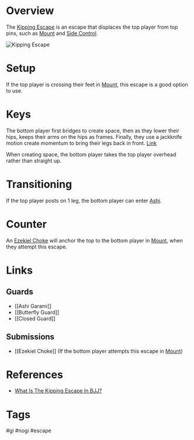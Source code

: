 # Overview
The <u>Kipping Escape</u> is an escape that displaces the top player from top pins, such as [Mount](obsidian://open?vault=Obsidian-BJJ-Notes&file=Positions%2FMount) and [Side Control](obsidian://open?vault=Obsidian-BJJ-Notes&file=Positions%2FSide%20Control).

![Kipping Escape](https://evolve-mma.com/wp-content/uploads/2023/10/kipping-escape-edited.jpg)
# Setup
If the top player is crossing their feet in [Mount](obsidian://open?vault=Obsidian-BJJ-Notes&file=Positions%2FMount), this escape is a good option to use.
# Keys
The bottom player first bridges to create space, then as they lower their hips, keeps their arms on the hips as frames. Finally, they use a jackknife motion create momentum to bring their legs back in front. [Link](https://www.youtube.com/watch?v=j9QZ2cad6k8)

When creating space, the bottom player takes the top player overhead rather than straight up.
# Transitioning
If the top player posts on 1 leg, the bottom player can enter [Ashi](obsidian://open?vault=Obsidian-BJJ-Notes&file=Guards%2FAshi%20Garami).
# Counter
An [Ezekiel Choke](obsidian://open?vault=Obsidian-BJJ-Notes&file=Submissions%2FEzekiel%20Choke) will anchor the top to the bottom player in [Mount](obsidian://open?vault=Obsidian-BJJ-Notes&file=Positions%2FMount), when they attempt this escape.
# Links
## Guards
- [[Ashi Garami]]
- [[Butterfly Guard]]
- [[Closed Guard]]
## Submissions
- [[Ezekiel Choke]] (If the bottom player attempts this escape in [Mount](obsidian://open?vault=Obsidian-BJJ-Notes&file=Positions%2FMount))
# References
- [What Is The Kipping Escape In BJJ?](https://evolve-mma.com/blog/what-is-the-kipping-escape-in-bjj/)
# Tags
#gi #nogi #escape